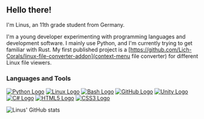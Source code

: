 ## Hello there!

I'm Linus, an 11th grade student from Germany.

I'm a young developer experimenting with programming languages and development software.
I mainly use Python, and I'm currently trying to get familiar with Rust.
My first published project is a [https://github.com/Lich-Corals/linux-file-converter-addon](context-menu file converter) for different Linux file viewers.

### Languages and Tools

[![Python Logo](https://img.shields.io/badge/-Python-3776AB?style=for-the-badge&logo=Python&logoColor=white)](https://www.python.org/)
[![Linux Logo](https://img.shields.io/badge/-Linux-FCC624?style=for-the-badge&logo=Linux&logoColor=black)](https://www.linux.org/)
[![Bash Logo](https://img.shields.io/badge/-Bash-FEDD00?style=for-the-badge&logo=GNU%20Bash&logoColor=black)](https://www.gnu.org/software/bash/)
[![GitHub Logo](https://img.shields.io/badge/-GitHub-181717?style=for-the-badge&logo=GitHub&logoColor=white)](https://github.com/)
[![Unity Logo](https://img.shields.io/badge/-Unity-000000?style=for-the-badge&logo=Unity&logoColor=white)](https://unity.com/)
[![C# Logo](https://img.shields.io/badge/-C%23-239120?style=for-the-badge&logo=C-sharp&logoColor=white)](https://docs.microsoft.com/en-us/dotnet/csharp/)
[![HTML5 Logo](https://img.shields.io/badge/-HTML5-E34F26?style=for-the-badge&logo=HTML5&logoColor=white)](https://developer.mozilla.org/en-US/docs/Web/Guide/HTML/HTML5)
[![CSS3 Logo](https://img.shields.io/badge/-CSS3-1572B6?style=for-the-badge&logo=CSS3&logoColor=white)](https://developer.mozilla.org/en-US/docs/Web/CSS/CSS3)

![Linus' GitHub stats](https://github-readme-stats.vercel.app/api?username=Lich-Corals&show_icons=true&theme=dracula)


